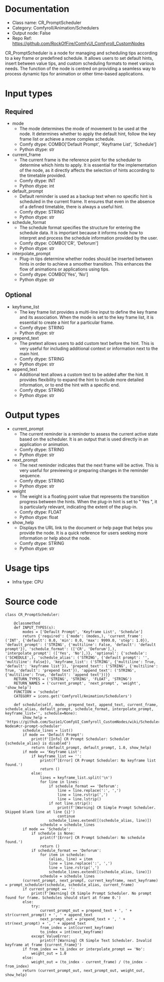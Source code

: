 # Documentation
- Class name: CR_PromptScheduler
- Category: Comfyroll/Animation/Schedulers
- Output node: False
- Repo Ref: https://github.com/RockOfFire/ComfyUI_Comfyroll_CustomNodes

CR_PromptScheduler is a node for managing and scheduling tips according to a key frame or predefined schedule. It allows users to set default hints, insert between value tips, and custom scheduling formats to meet various needs. The function of the node is centred on providing a seamless way to process dynamic tips for animation or other time-based applications.

# Input types
## Required
- mode
    - The mode determines the mode of movement to be used at the node. It determines whether to apply the default hint, follow the key frame list or achieve a more complex schedule.
    - Comfy dtype: COMBO['Default Prompt', 'Keyframe List', 'Schedule']
    - Python dtype: str
- current_frame
    - The current frame is the reference point for the scheduler to determine which hints to apply. It is essential for the implementation of the node, as it directly affects the selection of hints according to the timetable provided.
    - Comfy dtype: INT
    - Python dtype: int
- default_prompt
    - Default reminder is used as a backup text when no specific hint is scheduled in the current frame. It ensures that even in the absence of a defined timetable, there is always a useful hint.
    - Comfy dtype: STRING
    - Python dtype: str
- schedule_format
    - The schedule format specifies the structure for entering the schedule data. It is important because it informs node how to interpret and process the schedule information provided by the user.
    - Comfy dtype: COMBO['CR', 'Deforum']
    - Python dtype: str
- interpolate_prompt
    - Plug-in tips determine whether nodes should be inserted between hints in order to achieve a smoother transition. This enhances the flow of animations or applications using tips.
    - Comfy dtype: COMBO['Yes', 'No']
    - Python dtype: str
## Optional
- keyframe_list
    - The key frame list provides a multi-line input to define the key frame and its association. When the mode is set to the key frame list, it is essential to create a hint for a particular frame.
    - Comfy dtype: STRING
    - Python dtype: str
- prepend_text
    - The pretext allows users to add custom text before the hint. This is very useful for including additional context or information next to the main hint.
    - Comfy dtype: STRING
    - Python dtype: str
- append_text
    - Additional text allows a custom text to be added after the hint. It provides flexibility to expand the hint to include more detailed information, or to end the hint with a specific end.
    - Comfy dtype: STRING
    - Python dtype: str

# Output types
- current_prompt
    - The current reminder is a reminder to assess the current active state based on the scheduler. It is an output that is used directly in an application or animation.
    - Comfy dtype: STRING
    - Python dtype: str
- next_prompt
    - The next reminder indicates that the next frame will be active. This is very useful for previewing or preparing changes in the reminder sequence.
    - Comfy dtype: STRING
    - Python dtype: str
- weight
    - The weight is a floating point value that represents the transition progress between the hints. When the plug-in hint is set to " Yes ", it is particularly relevant, indicating the extent of the plug-in.
    - Comfy dtype: FLOAT
    - Python dtype: float
- show_help
    - Displays the URL link to the document or help page that helps you provide the node. It is a quick reference for users seeking more information or help about the node.
    - Comfy dtype: STRING
    - Python dtype: str

# Usage tips
- Infra type: CPU

# Source code
```
class CR_PromptScheduler:

    @classmethod
    def INPUT_TYPES(s):
        modes = ['Default Prompt', 'Keyframe List', 'Schedule']
        return {'required': {'mode': (modes,), 'current_frame': ('INT', {'default': 0.0, 'min': 0.0, 'max': 9999.0, 'step': 1.0}), 'default_prompt': ('STRING', {'multiline': False, 'default': 'default prompt'}), 'schedule_format': (['CR', 'Deforum'],), 'interpolate_prompt': (['Yes', 'No'],)}, 'optional': {'schedule': ('SCHEDULE',), 'schedule_alias': ('STRING', {'default prompt': '', 'multiline': False}), 'keyframe_list': ('STRING', {'multiline': True, 'default': 'keyframe list'}), 'prepend_text': ('STRING', {'multiline': True, 'default': 'prepend text'}), 'append_text': ('STRING', {'multiline': True, 'default': 'append text'})}}
    RETURN_TYPES = ('STRING', 'STRING', 'FLOAT', 'STRING')
    RETURN_NAMES = ('current_prompt', 'next_prompt', 'weight', 'show_help')
    FUNCTION = 'schedule'
    CATEGORY = icons.get('Comfyroll/Animation/Schedulers')

    def schedule(self, mode, prepend_text, append_text, current_frame, schedule_alias, default_prompt, schedule_format, interpolate_prompt, keyframe_list='', schedule=None):
        show_help = 'https://github.com/Suzie1/ComfyUI_Comfyroll_CustomNodes/wiki/Scheduler-Nodes#cr-prompt-scheduler'
        schedule_lines = list()
        if mode == 'Default Prompt':
            print(f'[Info] CR Prompt Scheduler: Scheduler {schedule_alias} is disabled')
            return (default_prompt, default_prompt, 1.0, show_help)
        if mode == 'Keyframe List':
            if keyframe_list == '':
                print(f'[Error] CR Prompt Scheduler: No keyframe list found.')
                return ()
            else:
                lines = keyframe_list.split('\n')
                for line in lines:
                    if schedule_format == 'Deforum':
                        line = line.replace(':', ',')
                        line = line.rstrip(',')
                        line = line.lstrip()
                    if not line.strip():
                        print(f'[Warning] CR Simple Prompt Scheduler. Skipped blank line at line {i}')
                        continue
                    schedule_lines.extend([(schedule_alias, line)])
                schedule = schedule_lines
        if mode == 'Schedule':
            if schedule is None:
                print(f'[Error] CR Prompt Scheduler: No schedule found.')
                return ()
            if schedule_format == 'Deforum':
                for item in schedule:
                    (alias, line) = item
                    line = line.replace(':', ',')
                    line = line.rstrip(',')
                    schedule_lines.extend([(schedule_alias, line)])
                schedule = schedule_lines
        (current_prompt, next_prompt, current_keyframe, next_keyframe) = prompt_scheduler(schedule, schedule_alias, current_frame)
        if current_prompt == '':
            print(f'[Warning] CR Simple Prompt Scheduler. No prompt found for frame. Schedules should start at frame 0.')
        else:
            try:
                current_prompt_out = prepend_text + ', ' + str(current_prompt) + ', ' + append_text
                next_prompt_out = prepend_text + ', ' + str(next_prompt) + ', ' + append_text
                from_index = int(current_keyframe)
                to_index = int(next_keyframe)
            except ValueError:
                print(f'[Warning] CR Simple Text Scheduler. Invalid keyframe at frame {current_frame}')
        if from_index == to_index or interpolate_prompt == 'No':
            weight_out = 1.0
        else:
            weight_out = (to_index - current_frame) / (to_index - from_index)
        return (current_prompt_out, next_prompt_out, weight_out, show_help)
```